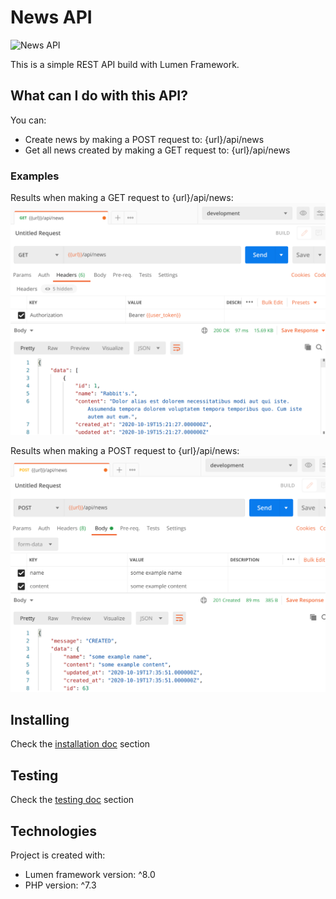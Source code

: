 # News API

![News API](https://github.com/daluj/newsAPI/workflows/News%20API/badge.svg)

This is a simple REST API build with Lumen Framework.

## What can I do with this API?
You can:
- Create news by making a POST request to: {url}/api/news
- Get all news created by making a GET request to: {url}/api/news 

### Examples

Results when making a GET request to {url}/api/news:
![alt text](postman/get_news.png)

Results when making a POST request to {url}/api/news:
![alt text](postman/create_news.png)

## Installing

Check the [installation doc](INSTALLING.md) section

## Testing

Check the [testing doc](TESTING.md) section

## Technologies

Project is created with:
* Lumen framework version: ^8.0
* PHP version: ^7.3
